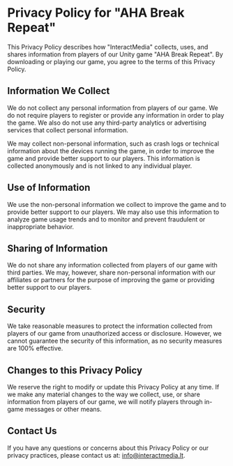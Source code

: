 # **Privacy Policy for "AHA Break Repeat"**

This Privacy Policy describes how "InteractMedia" collects, uses, and shares information from players of our Unity game "AHA Break Repeat". By downloading or playing our game, you agree to the terms of this Privacy Policy.

## Information We Collect

We do not collect any personal information from players of our game. We do not require players to register or provide any information in order to play the game. We also do not use any third-party analytics or advertising services that collect personal information.

We may collect non-personal information, such as crash logs or technical information about the devices running the game, in order to improve the game and provide better support to our players. This information is collected anonymously and is not linked to any individual player.

## **Use of Information**

We use the non-personal information we collect to improve the game and to provide better support to our players. We may also use this information to analyze game usage trends and to monitor and prevent fraudulent or inappropriate behavior.

## Sharing of Information

We do not share any information collected from players of our game with third parties. We may, however, share non-personal information with our affiliates or partners for the purpose of improving the game or providing better support to our players.

## Security

We take reasonable measures to protect the information collected from players of our game from unauthorized access or disclosure. However, we cannot guarantee the security of this information, as no security measures are 100% effective.

## Changes to this Privacy Policy

We reserve the right to modify or update this Privacy Policy at any time. If we make any material changes to the way we collect, use, or share information from players of our game, we will notify players through in-game messages or other means.

## Contact Us

If you have any questions or concerns about this Privacy Policy or our privacy practices, please contact us at: [info@interactmedia.lt](mailto:info@interactmedia.lt).
